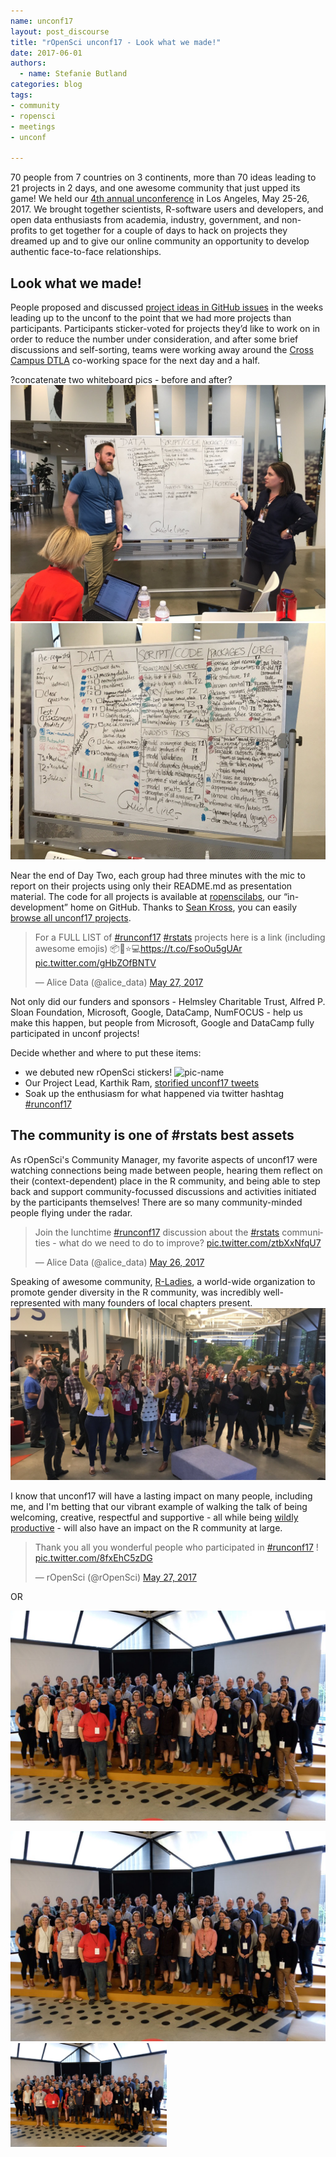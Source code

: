```yaml
---
name: unconf17
layout: post_discourse
title: "rOpenSci unconf17 - Look what we made!"
date: 2017-06-01
authors:
  - name: Stefanie Butland
categories: blog
tags:
- community
- ropensci
- meetings
- unconf

---
```


70 people from 7 countries on 3 continents, more than 70 ideas leading to 21 projects in 2 days, and one awesome community that just upped its game! We held our [4th annual unconference](http://unconf17.ropensci.org/) in Los Angeles, May 25-26, 2017. We brought together scientists, R-software users and developers, and open data enthusiasts from academia, industry, government, and non-profits to get together for a couple of days to hack on projects they dreamed up and to give our online community an opportunity to develop authentic face-to-face relationships.

## Look what we made!
People proposed and discussed [project ideas in GitHub issues](https://github.com/ropensci/unconf17/issues/) in the weeks leading up to the unconf to the point that we had more projects than participants. Participants sticker-voted for projects they’d like to work on in order to reduce the number under consideration, and after some brief discussions and self-sorting, teams were working away around the [Cross Campus DTLA](http://www.crosscamp.us/site/locations/cross-campus-downtown-la.html) co-working space for the next day and a half.

?concatenate two whiteboard pics - before and after?
![ropensci-unconf17-whiteboard1](/assets/blog-images/2017-06-01-unconf17/ropensci-unconf17-whiteboard1.jpg)
![ropensci-unconf17-whiteboard2](/assets/blog-images/2017-06-01-unconf17/ropensci-unconf17-whiteboard2.jpg)

Near the end of Day Two, each group had three minutes with the mic to report on their projects using only their README.md as presentation material. The code for all projects is available at [ropenscilabs](https://github.com/ropenscilabs), our “in-development” home on GitHub. Thanks to [Sean Kross](https://github.com/seankross), you can easily [browse all unconf17 projects](https://ropenscilabs.github.io/runconf17-projects/).

<blockquote class="twitter-tweet" data-partner="tweetdeck"><p lang="en" dir="ltr">For a FULL LIST of <a href="https://twitter.com/hashtag/runconf17?src=hash">#runconf17</a> <a href="https://twitter.com/hashtag/rstats?src=hash">#rstats</a> projects here is a link (including awesome emojis) 📦🎉⭐️💻<a href="https://t.co/FsoOu5gUAr">https://t.co/FsoOu5gUAr</a> <a href="https://t.co/gHbZOfBNTV">pic.twitter.com/gHbZOfBNTV</a></p>&mdash; Alice Data (@alice_data) <a href="https://twitter.com/alice_data/status/868336229992890368">May 27, 2017</a></blockquote>

Not only did our funders and sponsors - Helmsley Charitable Trust, Alfred P. Sloan Foundation, Microsoft, Google, DataCamp, NumFOCUS - help us make this happen, but people from Microsoft, Google and DataCamp fully participated in unconf projects!

Decide whether and where to put these items:
- we debuted new rOpenSci stickers! ![pic-name](/assets/blog-images/2017-05-31-unconf17/pic_name.jpg)
- Our Project Lead, Karthik Ram, [storified unconf17 tweets](https://storify.com/_inundata/4th-annual-ropensci-unconf)
- Soak up the enthusiasm for what happened via twitter hashtag [#runconf17](https://twitter.com/search/?q=%23runconf17)

## The community is one of #rstats best assets
As rOpenSci's Community Manager, my favorite aspects of unconf17 were watching connections being made between people, hearing them reflect on their (context-dependent) place in the R community, and being able to step back and support community-focussed discussions and activities initiated by the participants themselves! There are so many community-minded people flying under the radar.


<blockquote class="twitter-tweet" data-lang="en"><p lang="en" dir="ltr">Join the lunchtime <a href="https://twitter.com/hashtag/runconf17?src=hash">#runconf17</a> discussion about the <a href="https://twitter.com/hashtag/rstats?src=hash">#rstats</a> communities - what do we need to do to improve? <a href="https://t.co/ztbXxNfqU7">pic.twitter.com/ztbXxNfqU7</a></p>&mdash; Alice Data (@alice_data) <a href="https://twitter.com/alice_data/status/868198529134510080">May 26, 2017</a></blockquote>
<script async src="//platform.twitter.com/widgets.js" charset="utf-8"></script>

Speaking of awesome community, [R-Ladies](http://rladies.org/), a world-wide organization to promote gender diversity in the R community, was incredibly well-represented with many founders of local chapters present. ![ropensci-unconf17-rladies](/assets/blog-images/2017-06-01-unconf17/ropensci-unconf17-rladies.jpg)

I know that unconf17 will have a lasting impact on many people, including me, and I'm betting that our vibrant example of walking the talk of being welcoming, creative, respectful and supportive - all while being [wildly productive](#Look-what-we-made!) - will also have an impact on the R community at large.

<blockquote class="twitter-tweet" data-lang="en"><p lang="en" dir="ltr">Thank you all you wonderful people who participated in <a href="https://twitter.com/hashtag/runconf17?src=hash">#runconf17</a> ! <a href="https://t.co/8fxEhC5zDG">pic.twitter.com/8fxEhC5zDG</a></p>&mdash; rOpenSci (@rOpenSci) <a href="https://twitter.com/rOpenSci/status/868539206842187776">May 27, 2017</a></blockquote>
<script async src="//platform.twitter.com/widgets.js" charset="utf-8"></script>

OR

![unconf-group](/assets/blog-images/2017-06-01-unconf17/ropensci-unconf17-group.jpg)

<img src="/assets/blog-images/2017-06-01-unconf17/ropensci-unconf17-group.jpg">
<img src="/assets/blog-images/2017-06-01-unconf17/ropensci-unconf17-group.jpg" width="250">

